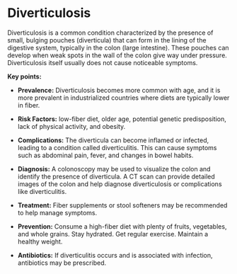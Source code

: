 # Diverticulosis

Diverticulosis is a common condition characterized by the presence of small, bulging pouches (diverticula) that can form in the lining of the digestive system, typically in the colon (large intestine). These pouches can develop when weak spots in the wall of the colon give way under pressure. Diverticulosis itself usually does not cause noticeable symptoms.

**Key points:**

* **Prevalence:** Diverticulosis becomes more common with age, and it is more prevalent in industrialized countries where diets are typically lower in fiber.

* **Risk Factors:** low-fiber diet, older age, potential genetic predisposition, lack of physical activity, and obesity.

* **Complications:** The diverticula can become inflamed or infected, leading to a condition called diverticulitis. This can cause symptoms such as abdominal pain, fever, and changes in bowel habits.

* **Diagnosis:** A colonoscopy may be used to visualize the colon and identify the presence of diverticula. A CT scan can provide detailed images of the colon and help diagnose diverticulosis or complications like diverticulitis.

* **Treatment:** Fiber supplements or stool softeners may be recommended to help manage symptoms.

* **Prevention:** Consume a high-fiber diet with plenty of fruits, vegetables, and whole grains. Stay hydrated. Get regular exercise. Maintain a healthy weight.

* **Antibiotics:** If diverticulitis occurs and is associated with infection, antibiotics may be prescribed.
